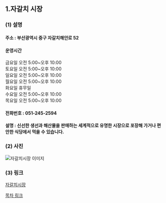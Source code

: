 ## 1.자갈치 시장   
### (1) 설명  
#### 주소 : 부산광역시 중구 자갈치해안로 52  
#### 운영시간 
금요일	오전 5:00~오후 10:00  
토요일	오전 5:00~오후 10:00  
일요일	오전 5:00~오후 10:00  
월요일	오전 5:00~오후 10:00  
화요일	휴무일  
수요일	오전 5:00~오후 10:00  
목요일	오전 5:00~오후 10:00  
#### 전화번호 : 051-245-2594
#### 설명 : 신선한 생선과 해산물을 판매하는 세계적으로 유명한 시장으로 포장해 가거나 편안한 식당에서 먹을 수 있습니다.
### (2) 사진 
![자갈치시장 이미지](https://cdn.kbiznews.co.kr/news/photo/201903/49568_11015_619.jpg)
### (3) 링크 
[자갈치시장](https://www.bisco.or.kr/jagalchimarket/)

[목차 링크](../README.md)
